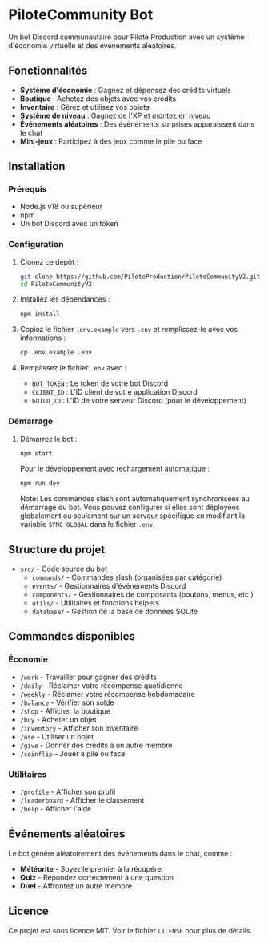 # PiloteCommunity Bot

Un bot Discord communautaire pour Pilote Production avec un système d'économie virtuelle et des événements aléatoires.

## Fonctionnalités

- **Système d'économie** : Gagnez et dépensez des crédits virtuels
- **Boutique** : Achetez des objets avec vos crédits
- **Inventaire** : Gérez et utilisez vos objets
- **Système de niveau** : Gagnez de l'XP et montez en niveau
- **Événements aléatoires** : Des événements surprises apparaissent dans le chat
- **Mini-jeux** : Participez à des jeux comme le pile ou face

## Installation

### Prérequis

- Node.js v18 ou supérieur
- npm
- Un bot Discord avec un token

### Configuration

1. Clonez ce dépôt :
   ```bash
   git clone https://github.com/PiloteProduction/PiloteCommunityV2.git
   cd PiloteCommunityV2
   ```

2. Installez les dépendances :
   ```bash
   npm install
   ```

3. Copiez le fichier `.env.example` vers `.env` et remplissez-le avec vos informations :
   ```bash
   cp .env.example .env
   ```

4. Remplissez le fichier `.env` avec :
   - `BOT_TOKEN` : Le token de votre bot Discord
   - `CLIENT_ID` : L'ID client de votre application Discord
   - `GUILD_ID` : L'ID de votre serveur Discord (pour le développement)

### Démarrage

1. Démarrez le bot :
   ```bash
   npm start
   ```

   Pour le développement avec rechargement automatique :
   ```bash
   npm run dev
   ```

   Note: Les commandes slash sont automatiquement synchronisées au démarrage du bot. Vous pouvez configurer si elles sont déployées globalement ou seulement sur un serveur spécifique en modifiant la variable `SYNC_GLOBAL` dans le fichier `.env`.

## Structure du projet

- `src/` - Code source du bot
  - `commands/` - Commandes slash (organisées par catégorie)
  - `events/` - Gestionnaires d'événements Discord
  - `components/` - Gestionnaires de composants (boutons, menus, etc.)
  - `utils/` - Utilitaires et fonctions helpers
  - `database/` - Gestion de la base de données SQLite

## Commandes disponibles

### Économie
- `/work` - Travailler pour gagner des crédits
- `/daily` - Réclamer votre récompense quotidienne
- `/weekly` - Réclamer votre récompense hebdomadaire
- `/balance` - Vérifier son solde
- `/shop` - Afficher la boutique
- `/buy` - Acheter un objet
- `/inventory` - Afficher son inventaire
- `/use` - Utiliser un objet
- `/give` - Donner des crédits à un autre membre
- `/coinflip` - Jouer à pile ou face

### Utilitaires
- `/profile` - Afficher son profil
- `/leaderboard` - Afficher le classement
- `/help` - Afficher l'aide

## Événements aléatoires

Le bot génère aléatoirement des événements dans le chat, comme :
- **Météorite** - Soyez le premier à la récupérer
- **Quiz** - Répondez correctement à une question
- **Duel** - Affrontez un autre membre

## Licence

Ce projet est sous licence MIT. Voir le fichier `LICENSE` pour plus de détails.